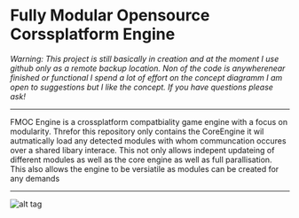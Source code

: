 Fully Modular Opensource Corssplatform Engine
=============
*Warning: This project is still basically in creation and at the moment I use github only as a remote backup location. Non of the code is anywherenear finished or functional I spend a lot of effort on the concept diagramm I am open to suggestions but I like the concept. If you have questions please ask!*

* * *
FMOC Engine is a crossplatform compatbiality game engine with a focus on modularity. Threfor this repository only contains the CoreEngine it wil autmatically load any detected modules with whom communcation occures over a shared libary interace. This not only allows indepent updateing of different modules as well as the core engine as well as full parallisation. This also allows the engine to be versiatile as modules can be created for any demands
* * *
![alt tag](https://github.com/JarodCoding/FMOC-Engine/blob/master/Concept.png)

